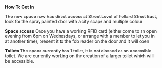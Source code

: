 
**How To Get In**

The new space now has direct access at Street Level of Pollard Street East, look for the spray painted door with a city scape and multiple colour 

**Space access**
Once you have a working RFID card (either come to an open evening from 6pm on Wednesdays, or arrange with a member to let you in at another time), present it to the fob reader on the door and it will open

**Toilets**
The space currently has 1 toilet, it is not classed as an accessible toilet. We are currently working on the creation of a larger toilet which will be accessible. 